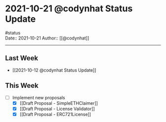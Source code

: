 # 2021-10-21 @codynhat Status Update
#status  
Date:: 2021-10-21
Author:: [[@codynhat]]  

---

## Last Week
- [[2021-10-12 @codynhat Status Update]]

## This Week
- [ ] Implement new proposals
	- [x] [[Draft Proposal - SimpleETHClaimer]]
	- [x] [[Draft Proposal - License Validator]]
	- [x] [[Draft Proposal - ERC721License]]